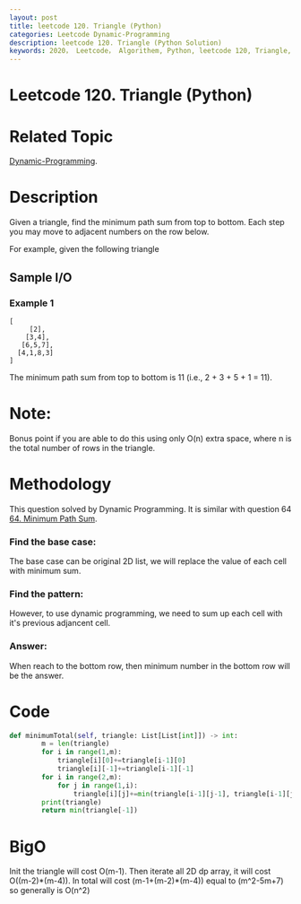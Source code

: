 ```yaml
---
layout: post
title: leetcode 120. Triangle (Python)
categories: Leetcode Dynamic-Programming
description: leetcode 120. Triangle (Python Solution)
keywords: 2020， Leetcode， Algorithem, Python, leetcode 120, Triangle, zhenyu
---
```


# Leetcode 120. Triangle (Python)

# Related Topic
<a href="/categories/#Dynamic-Programming" target="_blank"> Dynamic-Programming</a>.

# Description
Given a triangle, find the minimum path sum from top to bottom. Each step you may move to adjacent numbers on the row below.

For example, given the following triangle

## Sample I/O
### Example 1
```
[
     [2],
    [3,4],
   [6,5,7],
  [4,1,8,3]
]
```

The minimum path sum from top to bottom is 11 (i.e., 2 + 3 + 5 + 1 = 11).

# Note:

Bonus point if you are able to do this using only O(n) extra space, where n is the total number of rows in the triangle.

# Methodology
This question solved by Dynamic Programming. It is similar with question 64 <a href="/2020/02/19/lc64/" target="_blank">64. Minimum Path Sum</a>.

### Find the base case:
   The base case can be original 2D list, we will replace the value of each cell with minimum sum.
   

### Find the pattern:
   
   However, to use dynamic programming, we need to sum up each cell with it's previous adjancent cell.
   

### Answer:
   
   When reach to the bottom row, then minimum number in the bottom row will be the answer.

# Code
```python
def minimumTotal(self, triangle: List[List[int]]) -> int:
        m = len(triangle)
        for i in range(1,m):
            triangle[i][0]+=triangle[i-1][0]
            triangle[i][-1]+=triangle[i-1][-1]
        for i in range(2,m):
            for j in range(1,i):
                triangle[i][j]+=min(triangle[i-1][j-1], triangle[i-1][j])
        print(triangle)
        return min(triangle[-1])
```

# BigO
Init the triangle will cost O(m-1). Then iterate all 2D dp array, it will cost O((m-2)\*(m-4)). In total will cost (m-1+(m-2)\*(m-4)) equal to (m^2-5m+7) so generally is O(n^2)


